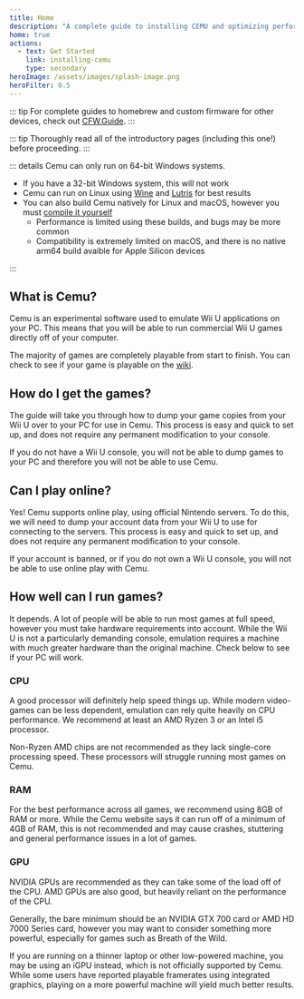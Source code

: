 ```yaml
---
title: Home
description: "A complete guide to installing CEMU and optimizing performance."
home: true
actions:
  - text: Get Started
    link: installing-cemu
    type: secondary
heroImage: /assets/images/splash-image.png
heroFilter: 0.5
---
```


::: tip
For complete guides to homebrew and custom firmware for other devices, check out [CFW.Guide](https://cfw.guide).
:::

::: tip
Thoroughly read all of the introductory pages (including this one!) before proceeding.
:::


::: details Cemu can only run on 64-bit Windows systems.

- If you have a 32-bit Windows system, this will not work
- Cemu can run on Linux using [Wine](https://www.winehq.org) and [Lutris](https://lutris.net/) for best results
- You can also build Cemu natively for Linux and macOS, however you must [compile it yourself](https://github.com/cemu-project/Cemu/blob/main/BUILD.md)
  - Performance is limited using these builds, and bugs may be more common
  - Compatibility is extremely limited on macOS, and there is no native arm64 build avaible for Apple Silicon devices

:::

## What is Cemu?

Cemu is an experimental software used to emulate Wii U applications on your PC. This means that you will be able to run commercial Wii U games directly off of your computer.

The majority of games are completely playable from start to finish. You can check to see if your game is playable on the [wiki](https://wiki.cemu.info/wiki/Category:List_of_games).

## How do I get the games?

The guide will take you through how to dump your game copies from your Wii U over to your PC for use in Cemu. This process is easy and quick to set up, and does not require any permanent modification to your console.

If you do not have a Wii U console, you will not be able to dump games to your PC and therefore you will not be able to use Cemu.

## Can I play online?

Yes! Cemu supports online play, using official Nintendo servers. To do this, we will need to dump your account data from your Wii U to use for connecting to the servers. This process is easy and quick to set up, and does not require any permanent modification to your console.

If your account is banned, or if you do not own a Wii U console, you will not be able to use online play with Cemu.

## How well can I run games?

It depends. A lot of people will be able to run most games at full speed, however you must take hardware requirements into account. While the Wii U is not a particularly demanding console, emulation requires a machine with much greater hardware than the original machine. Check below to see if your PC will work.

### CPU

A good processor will definitely help speed things up. While modern video-games can be less dependent, emulation can rely quite heavily on CPU performance. We recommend at least an AMD Ryzen 3 or an Intel i5 processor.

Non-Ryzen AMD chips are not recommended as they lack single-core processing speed. These processors will struggle running most games on Cemu.

### RAM

For the best performance across all games, we recommend using 8GB of RAM or more. While the Cemu website says it can run off of a minimum of 4GB of RAM, this is not recommended and may cause crashes, stuttering and general performance issues in a lot of games.

### GPU

NVIDIA GPUs are recommended as they can take some of the load off of the CPU. AMD GPUs are also good, but heavily reliant on the performance of the CPU.

Generally, the bare minimum should be an NVIDIA GTX 700 card or AMD HD 7000 Series card, however you may want to consider something more powerful, especially for games such as Breath of the Wild.

If you are running on a thinner laptop or other low-powered machine, you may be using an iGPU instead, which is not officially supported by Cemu. While some users have reported playable framerates using integrated graphics, playing on a more powerful machine will yield much better results.
